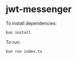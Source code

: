# jwt-messenger

To install dependencies:

```bash
bun install
```

To run:

```bash
bun run index.ts
```
